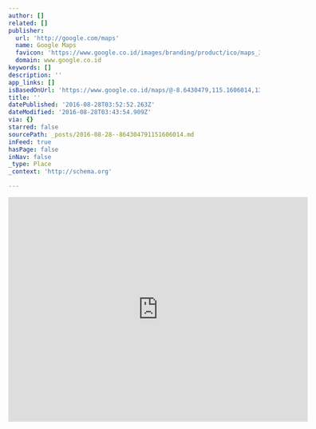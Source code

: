 ```yaml
---
author: []
related: []
publisher:
  url: 'http://google.com/maps'
  name: Google Maps
  favicon: 'https://www.google.co.id/images/branding/product/ico/maps_32dp.ico'
  domain: www.google.co.id
keywords: []
description: ''
app_links: []
isBasedOnUrl: 'https://www.google.co.id/maps/@-8.6430479,115.1606014,13z?hl=en'
title: ''
datePublished: '2016-08-28T03:52:52.263Z'
dateModified: '2016-08-28T03:43:54.909Z'
via: {}
starred: false
sourcePath: _posts/2016-08-28--864304791151606014.md
inFeed: true
hasPage: false
inNav: false
_type: Place
_context: 'http://schema.org'

---
```

<iframe src="https://cdn.embedly.com/widgets/media.html?src=https%3A%2F%2Fwww.google.com%2Fmaps%2Fembed%2Fv1%2Fview%3Fcenter%3D-8.6430479%252C115.1606014%26key%3DAIzaSyBctFF2JCjitURssT91Am-_ZWMzRaYBm4Q%26zoom%3D13&amp;url=https%3A%2F%2Fwww.google.co.id%2Fmaps%2F%40-8.6430479%2C115.1606014%2C13z%3Fhl%3Den%26dg%3Ddbrw%26newdg%3D1&amp;image=http%3A%2F%2Fmaps-api-ssl.google.com%2Fmaps%2Fapi%2Fstaticmap%3Fcenter%3D-8.6430479%2C115.1606014%26zoom%3D15%26size%3D250x250%26sensor%3Dfalse&amp;key=b7d04c9b404c499eba89ee7072e1c4f7&amp;type=text%2Fhtml&amp;schema=google" width="600" height="450" scrolling="no" frameborder="0" allowfullscreen="" style=""></iframe>